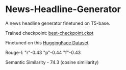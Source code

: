 # News-Headline-Generator
A news headline generator finetuned on T5-base.

Trained checkpoint: [best-checkpoint.ckpt](https://drive.google.com/file/d/1nded-6tGeY__W6HcUWwaYDpNW1jOwJ4D/view?usp=sharing)

Finetuned on this [HuggingFace Dataset](https://huggingface.co/datasets/valurank/News_headlines)

Rouge-l: "r"-0.43
         "p"-0.44
         "f"-0.43
         
Semantic Similarity - 74.3 (cosine simiilarity)
